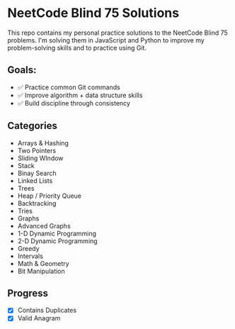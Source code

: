 # NeetCode Blind 75 Solutions

This repo contains my personal practice solutions to the NeetCode Blind 75 problems. I'm solving them in JavaScript and Python to improve my problem-solving skills and to practice using Git.

## Goals:
- ✅ Practice common Git commands
- ✅ Improve algorithm + data structure skills
- ✅ Build discipline through consistency

## Categories
- Arrays & Hashing
- Two Pointers
- Sliding WIndow
- Stack
- Binay Search
- Linked Lists
- Trees
- Heap / Priority Queue
- Backtracking
- Tries
- Graphs
- Advanced Graphs
- 1-D Dynamic Programming
- 2-D Dynamic Programming
- Greedy
- Intervals
- Math & Geometry
- Bit Manipulation

## Progress
- [x] Contains Duplicates
- [X] Valid Anagram
